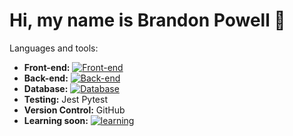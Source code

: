 # Hi, my name is Brandon Powell 👋

<!--
**Brandon-Powell25/Brandon-Powell25** is a ✨ _special_ ✨ repository because its `README.md` (this file) appears on your GitHub profile.

Here are some ideas to get you started:

- 🔭 I’m currently working on ...
- 🌱 I’m currently learning ...
- 👯 I’m looking to collaborate on ...
- 🤔 I’m looking for help with ...
- 💬 Ask me about ...
- 📫 How to reach me: ...
- 😄 Pronouns: ...
- ⚡ Fun fact: ...
-->


Languages and tools:
- <b>Front-end:</b> [![Front-end](https://skills.thijs.gg/icons?i=js,html,css)](https://skills.thijs.gg)
- <b>Back-end:</b> [![Back-end](https://skills.thijs.gg/icons?i=python,flask,nodejs)](https://skills.thijs.gg)
- <b>Database:</b> [![Database](https://skills.thijs.gg/icons?i=postgres)](https://skills.thijs.gg)
- <b>Testing:</b> Jest Pytest
- <b>Version Control:</b> GitHub
- <b>Learning soon:</b> [![learning](https://skills.thijs.gg/icons?i=mongodb,react)](https://skills.thijs.gg)
